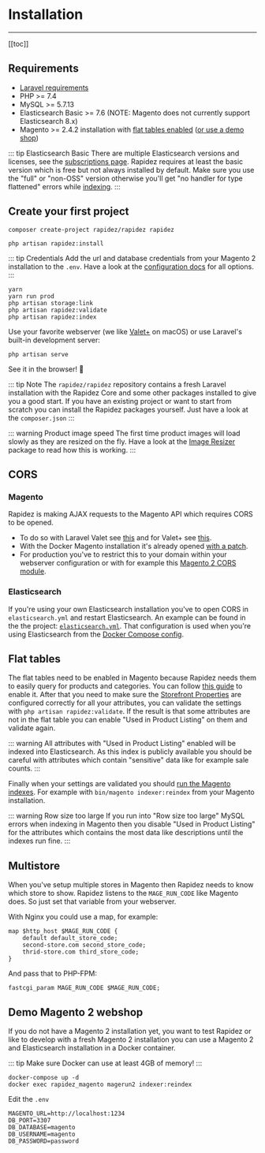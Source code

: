 # Installation

---

[[toc]]

## Requirements

- [Laravel requirements](https://laravel.com/docs/8.x/installation#server-requirements)
- PHP >= 7.4
- MySQL >= 5.7.13
- Elasticsearch Basic >= 7.6 (NOTE: Magento does not currently support Elasticsearch 8.x)
- Magento >= 2.4.2 installation with [flat tables enabled](#flat-tables) ([or use a demo shop](#demo-magento-2-webshop))

::: tip Elasticsearch Basic
There are multiple Elasticsearch versions and licenses, see the [subscriptions page](https://www.elastic.co/subscriptions). Rapidez requires at least the basic version which is free but not always installed by default. Make sure you use the "full" or "non-OSS" version otherwise you'll get "no handler for type flattened" errors while [indexing](indexer.md).
:::

## Create your first project

```
composer create-project rapidez/rapidez rapidez
```
```
php artisan rapidez:install
```

::: tip Credentials
Add the url and database credentials from your Magento 2 installation to the `.env`. Have a look at the [configuration docs](configuration.md) for all options.
:::

```
yarn
yarn run prod
php artisan storage:link
php artisan rapidez:validate
php artisan rapidez:index
```
Use your favorite webserver (we like [Valet+](https://github.com/weprovide/valet-plus) on macOS) or use Laravel's built-in development server:
```
php artisan serve
```
See it in the browser! 🚀

::: tip Note
The `rapidez/rapidez` repository contains a fresh Laravel installation with the Rapidez Core and some other packages installed to give you a good start. If you have an existing project or want to start from scratch you can install the Rapidez packages yourself. Just have a look at the `composer.json`
:::

::: warning Product image speed
The first time product images will load slowly as they are resized on the fly. Have a look at the [Image Resizer](https://github.com/rapidez/image-resizer) package to read how this is working.
:::

## CORS

### Magento

Rapidez is making AJAX requests to the Magento API which requires CORS to be opened.
- To do so with Laravel Valet see [this](https://gist.github.com/poul-kg/b669a76fc27afcc31012aa0b0e34f738) and for Valet+ see [this](https://github.com/weprovide/valet-plus/issues/493).
- With the Docker Magento installation it's already opened [with a patch](https://github.com/michielgerritsen/magento2-extension-integration-test/blob/master/magento/patches/cors.patch).
- For production you've to restrict this to your domain within your webserver configuration or with for example this [Magento 2 CORS module](https://github.com/graycoreio/magento2-cors).

### Elasticsearch

If you're using your own Elasticsearch installation you've to open CORS in `elasticsearch.yml` and restart Elasticsearch. An example can be found in the the project: [`elasticsearch.yml`](https://github.com/rapidez/rapidez/blob/master/elasticsearch.yml). That configuration is used when you're using Elasticsearch from the [Docker Compose config](https://github.com/rapidez/rapidez/blob/master/docker-compose.yml).

## Flat tables

The flat tables need to be enabled in Magento because Rapidez needs them to easily query for products and categories. You can follow [this guide](https://docs.magento.com/user-guide/catalog/catalog-flat.html#step-1-enable-the-flat-catalog) to enable it. After that you need to make sure the [Storefront Properties](https://docs.magento.com/user-guide/stores/attributes-product.html#storefront-properties) are configured correctly for all your attributes, you can validate the settings with `php artisan rapidez:validate`. If the result is that some attributes are not in the flat table you can enable "Used in Product Listing" on them and validate again.

::: warning
All attributes with "Used in Product Listing" enabled will be indexed into Elasticsearch. As this index is publicly available you should be careful with attributes which contain "sensitive" data like for example sale counts.
:::

Finally when your settings are validated you should [run the Magento indexes](https://devdocs.magento.com/guides/v2.4/config-guide/cli/config-cli-subcommands-index.html#config-cli-subcommands-index-reindex). For example with `bin/magento indexer:reindex` from your Magento installation.

::: warning Row size too large
If you run into "Row size too large" MySQL errors when indexing in Magento then you disable "Used in Product Listing" for the attributes which contains the most data like descriptions until the indexes run fine.
:::

## Multistore

When you've setup multiple stores in Magento then Rapidez needs to know which store to show. Rapidez listens to the `MAGE_RUN_CODE` like Magento does. So just set that variable from your webserver.

With Nginx you could use a map, for example:

```
map $http_host $MAGE_RUN_CODE {
    default default_store_code;
    second-store.com second_store_code;
    thrid-store.com third_store_code;
}
```

And pass that to PHP-FPM:
```
fastcgi_param MAGE_RUN_CODE $MAGE_RUN_CODE;
```

## Demo Magento 2 webshop

If you do not have a Magento 2 installation yet, you want to test Rapidez or like to develop with a fresh Magento 2 installation you can use a Magento 2 and Elasticsearch installation in a Docker container.

::: tip
Make sure Docker can use at least 4GB of memory!
:::

```
docker-compose up -d
docker exec rapidez_magento magerun2 indexer:reindex
```
Edit the `.env`

```
MAGENTO_URL=http://localhost:1234
DB_PORT=3307
DB_DATABASE=magento
DB_USERNAME=magento
DB_PASSWORD=password
```
